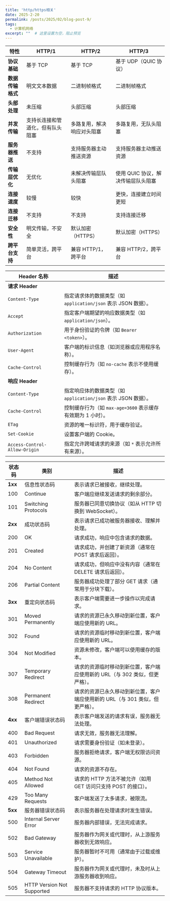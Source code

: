 ```yaml
---
title: 'http/https相关'
date: 2025-2-20
permalink: /posts/2025/02/blog-post-9/
tags:
  - 计算机网络
excerpt: ""  # 这里设置为空，阻止预览
---
```




| 特性             | HTTP/1                           | HTTP/2                     | HTTP/3                             |
| ---------------- | -------------------------------- | -------------------------- | ---------------------------------- |
| **协议基础**     | 基于 TCP                         | 基于 TCP                   | 基于 UDP（QUIC 协议）              |
| **数据传输格式** | 明文文本数据                     | 二进制帧格式               | 二进制帧格式                       |
| **头部处理**     | 未压缩                           | 头部压缩                   | 头部压缩                           |
| **并发传输**     | 支持长连接和管道化，但有队头阻塞 | 多路复用，解决响应对头阻塞 | 多路复用，无队头阻塞               |
| **服务器推送**   | 不支持                           | 支持服务器主动推送资源     | 支持服务器主动推送资源             |
| **传输层优化**   | 无优化                           | 未解决传输层队头阻塞       | 使用 QUIC 协议，解决传输层队头阻塞 |
| **连接速度**     | 较慢                             | 较快                       | 更快，连接建立时间更短             |
| **连接迁移**     | 不支持                           | 不支持                     | 支持连接迁移                       |
| **安全性**       | 明文传输，不安全                 | 默认加密（HTTPS）          | 默认加密（HTTPS）                  |
| **跨平台支持**   | 简单灵活，跨平台                 | 兼容 HTTP/1，跨平台        | 兼容 HTTP/2，跨平台                |

| Header 名称                   | 描述                                                         |
| ----------------------------- | ------------------------------------------------------------ |
| **请求 Header**               |                                                              |
| `Content-Type`                | 指定请求体的数据类型（如 `application/json` 表示 JSON 数据）。 |
| `Accept`                      | 指定客户端期望的响应数据类型（如 `application/json`）。      |
| `Authorization`               | 用于身份验证的令牌（如 `Bearer <token>`）。                  |
| `User-Agent`                  | 客户端的标识信息（如浏览器或应用程序名称）。                 |
| `Cache-Control`               | 控制缓存行为（如 `no-cache` 表示不使用缓存）。               |
| **响应 Header**               |                                                              |
| `Content-Type`                | 指定响应体的数据类型（如 `application/json` 表示 JSON 数据）。 |
| `Cache-Control`               | 控制缓存行为（如 `max-age=3600` 表示缓存有效期为 1 小时）。  |
| `ETag`                        | 资源的唯一标识符，用于缓存验证。                             |
| `Set-Cookie`                  | 设置客户端的 Cookie。                                        |
| `Access-Control-Allow-Origin` | 指定允许跨域请求的来源（如 `*` 表示允许所有来源）。          |

| 状态码  | 类别                       | 描述                                                         |
| ------- | -------------------------- | ------------------------------------------------------------ |
| **1xx** | 信息性状态码               | 表示请求已被接收，继续处理。                                 |
| 100     | Continue                   | 客户端应继续发送请求的剩余部分。                             |
| 101     | Switching Protocols        | 服务器已同意切换协议（如从 HTTP 切换到 WebSocket）。         |
| **2xx** | 成功状态码                 | 表示请求已成功被服务器接收、理解并处理。                     |
| 200     | OK                         | 请求成功，响应中包含请求的数据。                             |
| 201     | Created                    | 请求成功，并创建了新资源（通常在 POST 请求后返回）。         |
| 204     | No Content                 | 请求成功，但响应中没有内容（通常在 DELETE 请求后返回）。     |
| 206     | Partial Content            | 服务器成功处理了部分 GET 请求（通常用于分块下载）。          |
| **3xx** | 重定向状态码               | 表示客户端需要进一步操作以完成请求。                         |
| 301     | Moved Permanently          | 请求的资源已永久移动到新位置，客户端应使用新的 URL。         |
| 302     | Found                      | 请求的资源临时移动到新位置，客户端应使用新的 URL。           |
| 304     | Not Modified               | 资源未修改，客户端可以使用缓存的版本。                       |
| 307     | Temporary Redirect         | 请求的资源临时移动到新位置，客户端应使用新的 URL（与 302 类似，但更严格）。 |
| 308     | Permanent Redirect         | 请求的资源已永久移动到新位置，客户端应使用新的 URL（与 301 类似，但更严格）。 |
| **4xx** | 客户端错误状态码           | 表示客户端发送的请求有误，服务器无法处理。                   |
| 400     | Bad Request                | 请求无效，服务器无法理解。                                   |
| 401     | Unauthorized               | 请求需要身份验证（如未登录）。                               |
| 403     | Forbidden                  | 服务器拒绝请求，客户端无权限访问资源。                       |
| 404     | Not Found                  | 请求的资源不存在。                                           |
| 405     | Method Not Allowed         | 请求的 HTTP 方法不被允许（如用 GET 访问只支持 POST 的接口）。 |
| 429     | Too Many Requests          | 客户端发送了太多请求，被限流。                               |
| **5xx** | 服务器错误状态码           | 表示服务器在处理请求时发生错误。                             |
| 500     | Internal Server Error      | 服务器内部错误，无法完成请求。                               |
| 502     | Bad Gateway                | 服务器作为网关或代理时，从上游服务器收到无效响应。           |
| 503     | Service Unavailable        | 服务器暂时不可用（通常由于过载或维护）。                     |
| 504     | Gateway Timeout            | 服务器作为网关或代理时，未及时从上游服务器收到响应。         |
| 505     | HTTP Version Not Supported | 服务器不支持请求的 HTTP 协议版本。                           |



